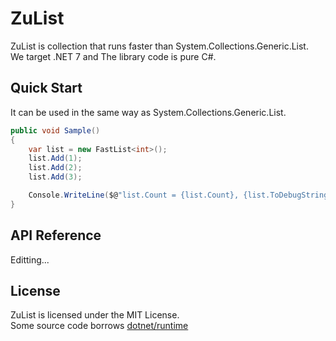 # ZuList

ZuList is collection that runs faster than System.Collections.Generic.List.  
We target .NET 7 and The library code is pure C#.  

## Quick Start

It can be used in the same way as System.Collections.Generic.List.

```csharp
public void Sample()
{
    var list = new FastList<int>();
    list.Add(1);
    list.Add(2);
    list.Add(3);

    Console.WriteLine($@"list.Count = {list.Count}, {list.ToDebugString()}"); // list.Count = 3, [ 1, 2, 3 ]
}
```

## API Reference

Editting...

## License

ZuList is licensed under the MIT License.  
Some source code borrows [dotnet/runtime](https://github.com/dotnet/runtime)
